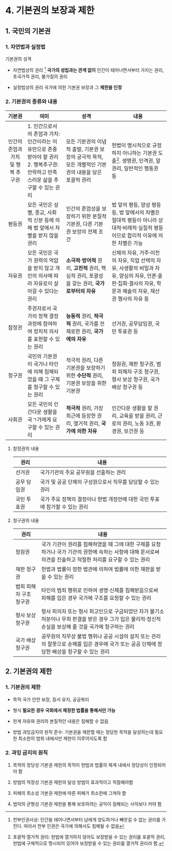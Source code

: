 # 4. 기본권의 보장과 제한

## 1. 국민의 기본권

### 1. 자연법과 실정법

기본권의 성격

* 자연법상의 권리 [^1]
  **국가의 성립과는 관계 없이** 인간이 태어나면서부터 가지는 권리, 초국가적 권리, 불가침의 권리

* 실정법상의 권리
  국가에 의한 기본권 보장과 그 **제한을 인정**

[^1]: 천부인권사상: 인간을 태어나면서부터 남에게 양도하거나 빼앗길 수 없는 권리를 가진다. 따라서 천부 인권은 국가에 의해서도 침해될 수 없음

### 2. 기본권의 종류와 내용

| 기본권                 | 의미                                                                               | 성격                                                            | 내용                                                                                           |
|:-------------------:| -------------------------------------------------------------------------------- | ------------------------------------------------------------- | -------------------------------------------------------------------------------------------- |
| 인간의 존엄과 가치 및 행복 추구권 | 1. 인간으로서의 존엄과 가치: 인간이라는 이유만으로 존중받아야 할 권리<br/>2. 행복추구권: 안락하고 만족스러운 삶을 추구할 수 있는 권리 | 모든 기본권의 이념적 출발, 기본권 보장의 궁극적 목적, 모든 개별적인 기본권의 내용을 담은 포괄적 권리    | 헌법이 명시적으로 규정하지 아니하는 기본권 도출[^2]. 생명권, 인격권, 알 권리, 일반적인 행동권 등                                   |
| 평등권                 | 모든 국민은 성별, 종교, 사회적 신분 등에 의해 법 앞에서 차별을 받지 않을 권리                                   | 인간의 존엄성을 보장하기 위한 본질적 기본권, 다른 기본권 보장의 전제 조건                    | 법 앞의 평등, 양성 평등 등, 법 앞에서의 차별은 절대적 평등이 아니라 상대적·비례적·실질적 평등이므로 합리적 이유에 의한 차별은 가능                 |
| 자유권                 | 모든 국민은 국가 권력의 억압을 받지 않고 개인의 의사에 따라 자유로이 살아갈 수 있다는 권리                             | **소극적·방어적** 권리, **고전적** 권리, 핵심적 권리, 포괄성을 갖는 권리, **국가로부터의 자유** | 신체의 자유, 거주·이전의 자유, 직업 선택의 자유, 사생활의 비밀과 자유, 양심의 자유, 언론·출판·집회·결사의 자유, 학문과 예술의 자유, 재산권 행사의 자유 등 |
| 참정권                 | 주권자로서 국가의 정책 결정 과정에 참여하여 정치적 의사를 표현할 수 있는 권리                                     | **능동적** 권리, **적극적** 권리, 국가를 전제로한 권리, **국가에의 자유**              | 선거권, 공무담임권, 국민 투표권 등                                                                         |
| 청구권                 | 국민의 기본권이 국가나 타인에 의해 침해되었을 때 그 구제를 청구할 수 있는 권리                                    | 적극적 권리, 다른 기본권을 보장하기 위한 **수단적** 권리, 기본권 보장을 위한 기본권            | 청원권, 재판 청구권, 범죄 피해자 구조 청구권, 형사 보상 청구권, 국가 배상 청구권 등                                           |
| 사회권                 | 모든 국민의 인간다운 생활을 국ㄱ가에게 요구할 수 있는 권리                                                | **적극적** 권리, 가장 최근에 등장한 권리, 열거적 권리, **국가에 의한 자유**              | 인간다운 생활을 할 권리, 교육을 받을 권리, 근로의 권리, 노동 3권, 환경권, 보건권 등                                          |

[^2]: 포괄적·열거적 권리: 헌법에 열거하지 않아도 보장받을 수 있는 권리를 포괄적 권리, 헌법에 구체적으로 명시되어 있어야 보장받을 수 있는 권리를 열거적 권리라 함.

1. 참정권의 내용
   
   | 권리     | 내용                                           |
   | ------ | -------------------------------------------- |
   | 선거권    | 국가기관의 주요 공무원을 선출하는 권리                        |
   | 공무 담임권 | 국가 및 공공 단체의 구성원으로서 직무를 담당할 수 있는 권리           |
   | 국민 투표권 | 국가 주요 정책의 결정이나 헌법 개정안에 대한 국민 투표에 참가할 수 있는 권리 |

2. 청구권의 내용
   
   | 권리            | 내용                                                                                         |
   | ------------- | ------------------------------------------------------------------------------------------ |
   | 청원권           | 국가 기관이 권리를 침해하였을 때 그에 대한 구제를 요청하거나 국가 기관의 권한에 속하는 사항에 대해 문서로써 의견을 진술하고 적절한 처리를 요구할 수 있는 권리 |
   | 재판 청구권        | 헌법과 법률이 정한 법관에 의하여 법률에 의한 재판을 받을 수 있는 권리                                                   |
   | 범죄 피해자 구조 청구권 | 타인의 범죄 행위로 인하여 생명·신체를 침해받음으로써 피해를 입은 경우 국가에 구조를 요청할 수 있는 권리                                |
   | 형사 보상 청구권     | 형사 피의자 또는 형사 피고인으로 구금되었던 자가 불기소 처분이나 무죄 판결을 받은 경우 그가 입은 물리적·정신적 손실을 보상해 줄 것을 국가에 청구하는 권리   |
   | 국가 배상 청구권     | 공무원의 직무상 불법 행위나 공공 시설의 설치 또는 관리의 잘못으로 손해를 입은 경우에 국가 또는 공공 단체에 정당한 배상을 청구할 수 있는 권리          |

## 2. 기본권의 제한

### 1. 기본권의 제한

* 목적
  국가 안전 보장, 질서 유지, 공공복리

* 형식
  **필요한 경우 국회에서 제정한 법률을 통해서만 가능**

* 한계
  자유와 권리의 본질적인 내용은 침해할 수 없음

* 방법
  과잉금지의 원칙 준수: 기본권을 제한할 때는 정당한 목적을 달성하는데 필요한 최소한의 범위 내에서만 제한이 이루어지도록 함

### 2. 과잉 금지의 원칙

1. 목적의 정당성
   기본권 제한의 목적이 헌법과 법률의 체계 내에서 정당성이 인정되어야 함

2. 방법의 적정성
   기본권 제한의 달성 방법이 효과적이고 적절해야함

3. 피해의 최소성
   가본권 제한에 따른 피해가 최소한에 그쳐야 함

4. 법익의 균형성
   기본권 제한을 통해 보호하려는 공익이 침해되는 사익보다 커야 함
